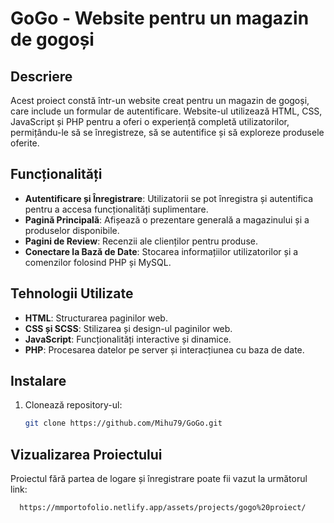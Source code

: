 # GoGo - Website pentru un magazin de gogoși

## Descriere

Acest proiect constă într-un website creat pentru un magazin de gogoși, care include un formular de autentificare. Website-ul utilizează HTML, CSS, JavaScript și PHP pentru a oferi o experiență completă utilizatorilor, permițându-le să se înregistreze, să se autentifice și să exploreze produsele oferite.

## Funcționalități

- **Autentificare și Înregistrare**: Utilizatorii se pot înregistra și autentifica pentru a accesa funcționalități suplimentare.
- **Pagină Principală**: Afișează o prezentare generală a magazinului și a produselor disponibile.
- **Pagini de Review**: Recenzii ale clienților pentru produse.
- **Conectare la Bază de Date**: Stocarea informațiilor utilizatorilor și a comenzilor folosind PHP și MySQL.

## Tehnologii Utilizate

- **HTML**: Structurarea paginilor web.
- **CSS și SCSS**: Stilizarea și design-ul paginilor web.
- **JavaScript**: Funcționalități interactive și dinamice.
- **PHP**: Procesarea datelor pe server și interacțiunea cu baza de date.

## Instalare

1. Clonează repository-ul:

   ```bash
   git clone https://github.com/Mihu79/GoGo.git

## Vizualizarea Proiectului 

   Proiectul fără partea de logare și înregistrare poate fii vazut la următorul link:
   
   ```bash
     https://mmportofolio.netlify.app/assets/projects/gogo%20proiect/